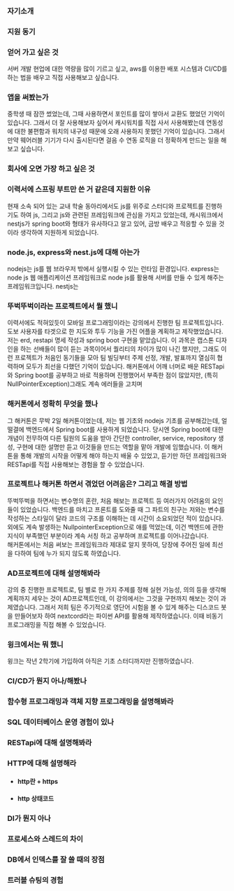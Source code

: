 ### 자기소개

### 지원 동기

### 얻어 가고 싶은 것
서버 개발 현업에 대한 역량을 많이 기르고 싶고, aws를 이용한 배포 시스템과 CI/CD를 하는 법을 배우고 직접 사용해보고 싶습니다.
### 앱을 써봤는가
중학생 때 잠깐 썼었는데, 그때 사용하면서 포인트를 많이 쌓아서 교환도 했었던 기억이 있습니다. 그래서 더 잘 사용해보자 싶어서 캐시워치를 직접 사서 사용해봤는데 연동성에 대한 불편함과 워치의 내구성 때문에 오래 사용하지 못했던 기억이 있습니다. 그래서 만약 웨어러블 기기가 다시 출시된다면 걸음 수 연동 로직을 더 정확하게 만드는 일을 해보고 싶습니다.
### 회사에 오면 가장 하고 싶은 것

### 이력서에 스프링 부트만 쓴 거 같은데 지원한 이유
현재 소속 되어 있는 교내 학술 동아리에서도 js를 위주로 스터디와 프로젝트를 진행하기도 하여 js, 그리고 js와 관련된 프레임워크에 관심을 가지고 있었는데, 캐시워크에서 nestjs가 spring boot와 형태가 유사하다고 알고 있어, 금방 배우고 적응할 수 있을 것이라 생각하여 지원하게 되었습니다.
### node.js, express와 nest.js에 대해 아는가
nodejs는 js를 웹 브라우저 밖에서 실행시킬 수 있는 런타임 환경입니다. express는 node js 웹 애플리케이션 프레임워크로 node js를 활용해 서버를 만들 수 있게 해주는 프레임워크입니다. nestjs는 

### 뚜벅뚜벅이라는 프로젝트에서 뭘 했니
이력서에도 적혀있듯이 모바일 프로그래밍이라는 강의에서 진행한 팀 프로젝트입니다. 도보 사용자를 타겟으로 한 지도와 투두 기능을 가진 어플을 계획하고 제작했었습니다. 저는 erd, restapi 명세 작성과 spring boot 구현을 맡았습니다. 이 과목은 캡스톤 디자인을 하는 선배들이 많이 듣는 과목이어서 퀄리티의 차이가 많이 나긴 했지만, 그래도 이런 프로젝트가 처음인 동기들을 모아 팀 빌딩부터 주제 선정, 개발, 발표까지 열심히 협력하며 모두가 최선을 다했던 기억이 있습니다. 해커톤에서 어깨 너머로 배운 RESTapi와 Spring boot를 공부하고 바로 적용하며 진행했어서 부족한 점이 많았지만, (특히 NullPointerException)그래도 계속 에러들을 고치며 
### 해커톤에서 정확히 무엇을 했나
그 해커톤은 무박 2일 해커톤이었는데, 저는 웹 기초와 nodejs 기초를 공부해갔는데, 얼떨결에 백엔드에서 Spring boot를 사용하게 되었습니다. 당시엔 Spring boot에 대한 개념이 전무하여 다른 팀원의 도움을 받아 간단한 controller, service, repository 생성, 구현에 대한 설명만 듣고 이것들을 만드는 역할을 맡아 개발에 임했습니다. 이 해커톤을 통해 개발의 시작을 어떻게 해야 하는지 배울 수 있었고, 듣기만 하던 프레임워크와 RESTapi를 직접 사용해보는 경험을 할 수 있었습니다.
### 프로젝트나 해커톤 하면서 겪었던 어려움은? 그리고 해결 방법
뚜벅뚜벅을 하면서는 변수명의 혼란, 처음 해보는 프로젝트 등 여러가지 어려움의 요인들이 있었습니다. 백엔드를 마치고 프론트를 도와줄 때 그 파트의 친구는 저와는 변수를 작성하는 스타일이 달라 코드의 구조를 이해하는 데 시간이 소요되었던 적이 있습니다. 외에도 계속 발생하는 NullpointerException으로 애를 먹었는데, 이건 백엔드에 관한 지식이 부족했던 부분이라 계속 서칭 하고 공부하며 프로젝트를 이어나갔습니다.  
해커톤에서는 처음 써보는 프레임워크라 제대로 알지 못하여, 당장에 주어진 일에 최선을 다하여 팀에 누가 되지 않도록 하였습니다.
### AD프로젝트에 대해 설명해봐라
강의 중 진행한 프로젝트로, 팀 별로 한 가지 주제를 정해 실현 가능성, 의의 등을 생각해 계획까지 세우는 것이 AD프로젝트인데, 이 강의에서는 그것을 구현까지 해보는 것이 과제였습니다. 그래서 저희 팀은 주기적으로 영단어 시험을 볼 수 있게 해주는 디스코드 봇을 만들어보자 하여 nextcord라는 파이썬 API를 활용해 제작하였습니다. 이때 비동기 프로그래밍을 직접 해볼 수 있었습니다.
### 윙크에서는 뭐 했니
윙크는 작년 2학기에 가입하여 아직은 기초 스터디까지만 진행하였습니다.
### CI/CD가 뭔지 아나/해봤나

### 함수형 프로그래밍과 객체 지향 프로그래밍을 설명해봐라

### SQL 데이터베이스 운영 경험이 있나

### RESTapi에 대해 설명해봐라

### HTTP에 대해 설명해라
- #### http란 + https

- #### http 상태코드

### DI가 뭔지 아나

### 프로세스와 스레드의 차이

### DB에서 인덱스를 잘 쓸 때의 장점

### 트러블 슈팅의 경험

